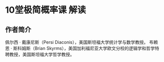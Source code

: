 # 10堂极简概率课  解读

## 作者简介  

佩尔西 · 戴康尼斯（Persi Diaconis），美国斯坦福大学统计学与数学教授。
布赖恩 · 斯科姆斯（Brian Skyrms），美国加利福尼亚大学欧文分校的逻辑学和哲学特聘教授，美国斯坦福大学哲学教授。  

